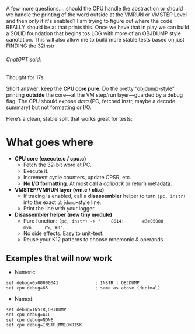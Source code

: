 A few more questions.....should the CPU handle the abstraction or should we handle the printing of the word outside at the VMRUN or VMSTEP Level and then only if it's enabled?  I am trying to figure out where the code REALLY should be at that prints this.  Once we have that in play we can build a SOLID foundation that begins tos LOG with more of an OBJDUMP style canotation.  This will also allow me to build more stable tests based on just FINDING the 32instr

###### ChatGPT said:

Thought for 17s

Short answer: keep the **CPU core pure**. Do the pretty “objdump-style” printing **outside** the core—at the VM step/run layer—guarded by a debug flag. The CPU should expose *data* (PC, fetched instr, maybe a decode summary) but not formatting or I/O.

Here’s a clean, stable split that works great for tests:

# What goes where

- **CPU core (execute.c / cpu.c)**
  - Fetch the 32-bit word at PC.
  - Execute it.
  - Increment cycle counters, update CPSR, etc.
  - **No I/O formatting**. At most call a *callback* or return metadata.
- **VMSTEP/VMRUN layer (vm.c / cli.c)**
  - If tracing is enabled, call a **disassembler** helper to turn `(pc, instr)` into the exact `objdump`-style line.
  - Print the line with your logger.
- **Disassembler helper (new tiny module)**
  - Pure function: `(pc, instr) -> "    8014:       e3e05000        mvn     r5, #0"`.
  - No side effects. Easy to unit-test.
  - Reuse your K12 patterns to choose mnemonic & operands









## Examples that will now work

- Numeric:

```
set debug=0x00000041              ; INSTR | OBJDUMP
set cpu debug=65                  ; same as above (decimal)
```

- Named:

```
set debug=INSTR,OBJDUMP
set cpu debug=ALL
set cpu debug=NONE
set cpu debug=INSTR|MMIO+DISK
```